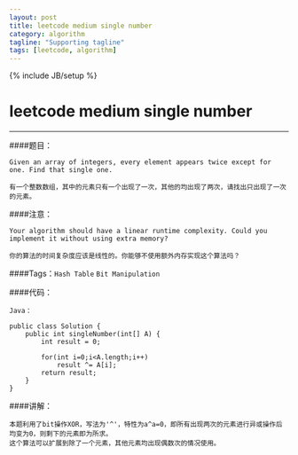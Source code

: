 ```yaml
---
layout: post
title: leetcode medium single number
category: algorithm
tagline: "Supporting tagline"
tags: [leetcode, algorithm]
---
```

{% include JB/setup %}
# leetcode medium single number
---

####题目：

```
Given an array of integers, every element appears twice except for one. Find that single one.

有一个整数数组，其中的元素只有一个出现了一次，其他的均出现了两次，请找出只出现了一次的元素。
```


####注意：

```
Your algorithm should have a linear runtime complexity. Could you implement it without using extra memory?

你的算法的时间复杂度应该是线性的。你能够不使用额外内存实现这个算法吗？
```
<!--break-->

####Tags：`Hash Table` `Bit Manipulation`


####代码：


```
Java：

public class Solution {
    public int singleNumber(int[] A) {
        int result = 0;

        for(int i=0;i<A.length;i++)
        	result ^= A[i];
        return result;
    }
}
```

####讲解：

```
本题利用了bit操作XOR，写法为'^'，特性为a^a=0，即所有出现两次的元素进行异或操作后均变为0，则剩下的元素即为所求。
这个算法可以扩展到除了一个元素，其他元素均出现偶数次的情况使用。
```
